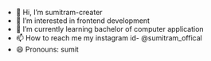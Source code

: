 - 👋 Hi, I’m sumitram-creater
- 👀 I’m interested in frontend development
- 🌱 I’m currently learning bachelor of computer application
- 📫 How to reach me my instagram id- @sumitram_offical 
- 😄 Pronouns: sumit

<!---
sumitram-creater/sumitram-creater is a ✨ special ✨ repository because its `README.md` (this file) appears on your GitHub profile.
You can click the Preview link to take a look at your changes.
--->
